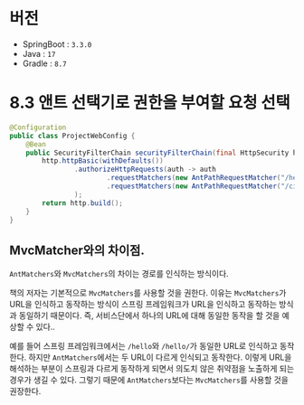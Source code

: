 # 버전

- SpringBoot : `3.3.0`
- Java : `17`
- Gradle : `8.7`

# 8.3 앤트 선택기로 권한을 부여할 요청 선택
```java
@Configuration
public class ProjectWebConfig {
    @Bean
    public SecurityFilterChain securityFilterChain(final HttpSecurity http) throws Exception {
        http.httpBasic(withDefaults())
                .authorizeHttpRequests(auth -> auth
                        .requestMatchers(new AntPathRequestMatcher("/hello")).authenticated()
                        .requestMatchers(new AntPathRequestMatcher("/ciao", HttpMethod.GET.name())).authenticated()
                );
        return http.build();
    }
}
```

## MvcMatcher와의 차이점.
`AntMatchers`와 `MvcMatchers`의 차이는 경로를 인식하는 방식이다.

책의 저자는 기본적으로 `MvcMatchers`를 사용할 것을 권한다. 이유는 `MvcMatchers`가 URL을 인식하고 동작하는 방식이 스프링 프레임워크가 URL을 인식하고 동작하는 방식과 동일하기 때문이다. 즉, 서비스단에서 하나의 URL에 대해 동일한 동작을 할 것을 예상할 수 있다..

예를 들어 스프링 프레임워크에서는 `/hello`와 `/hello/`가 동일한 URL로 인식하고 동작한다. 하지만 `AntMatchers`에서는 두 URL이 다르게 인식되고 동작한다. 이렇게 URL을 해석하는 부분이 스프링과 다르게 동작하게 되면서 의도치 않은 취약점을 노출하게 되는 경우가 생길 수 있다. 그렇기 때문에 `AntMatchers`보다는 `MvcMatchers`를 사용할 것을 권장한다.
